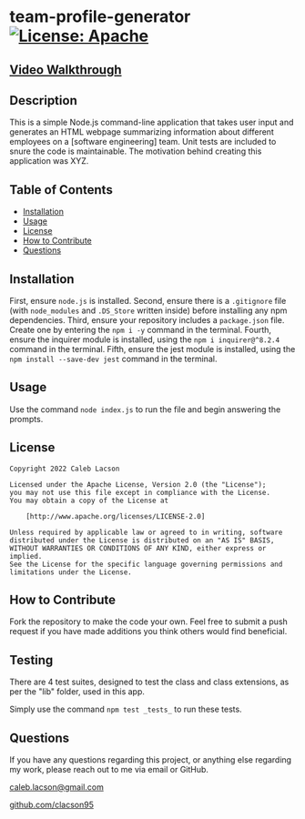 # team-profile-generator [![License: Apache](https://img.shields.io/badge/License-Apache_2.0-blue.svg)](https://opensource.org/licenses/Apache-2.0)

## [Video Walkthrough](https://watch.screencastify.com/v/aN4t5rS5iWqUjaltEf2l)

## Description
This is a simple Node.js command-line application that takes user input and generates an HTML webpage summarizing information about different employees on a [software engineering] team. Unit tests are included to snure the code is maintainable. The motivation behind creating this application was XYZ.

## Table of Contents
* [Installation](#installation)
* [Usage](#usage)
* [License](#license)
* [How to Contribute](#how-to-contribute)
* [Questions](#questions)

## Installation
First, ensure `node.js` is installed. Second, ensure there is a `.gitignore` file (with `node_modules` and `.DS_Store` written inside) before installing any npm dependencies. Third, ensure your repository includes a `package.json` file. Create one by entering the `npm i -y` command in the terminal. Fourth, ensure the inquirer module is installed, using the `npm i inquirer@^8.2.4` command in the terminal. Fifth, ensure the jest module is installed, using the `npm install --save-dev jest` command in the terminal.

## Usage
Use the command `node index.js` to run the file and begin answering the prompts.

## License

    Copyright 2022 Caleb Lacson

    Licensed under the Apache License, Version 2.0 (the "License");
    you may not use this file except in compliance with the License.
    You may obtain a copy of the License at

        [http://www.apache.org/licenses/LICENSE-2.0]

    Unless required by applicable law or agreed to in writing, software
    distributed under the License is distributed on an "AS IS" BASIS,
    WITHOUT WARRANTIES OR CONDITIONS OF ANY KIND, either express or implied.
    See the License for the specific language governing permissions and
    limitations under the License.

## How to Contribute
Fork the repository to make the code your own. Feel free to submit a push request if you have made additions you think others would find beneficial.

## Testing
There are 4 test suites, designed to test the class and class extensions, as per the "lib" folder, used in this app. 

Simply use the command `npm test _tests_` to run these tests.

## Questions
If you have any questions regarding this project, or anything else regarding my work, please reach out to me via email or GitHub.

[caleb.lacson@gmail.com](caleb.lacson@gmail.com)
  
[github.com/clacson95](github.com/clacson95)
